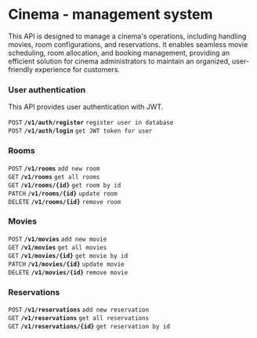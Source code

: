 # Cinema - management system

This API is designed to manage a cinema's operations, including handling movies, room configurations, and reservations. It enables seamless movie scheduling, room allocation, and booking management, providing an efficient solution for cinema administrators to maintain an organized, user-friendly experience for customers.

### User authentication

This API provides user authentication with JWT.

<summary><code>POST</code> <code><b>/v1/auth/register</b></code> <code>register user in database</code></summary>
<summary><code>POST</code> <code><b>/v1/auth/login</b></code> <code>get JWT token for user</code></summary>

### Rooms

<summary><code>POST</code> <code><b>/v1/rooms</b></code> <code>add new room</code></summary>
<summary><code>GET</code> <code><b>/v1/rooms</b></code> <code>get all rooms</code></summary>
<summary><code>GET</code> <code><b>/v1/rooms/{id}</b></code> <code>get room by id</code></summary>
<summary><code>PATCH</code> <code><b>/v1/rooms/{id}</b></code> <code>update room</code></summary>
<summary><code>DELETE</code> <code><b>/v1/rooms/{id}</b></code> <code>remove room</code></summary>

### Movies

<summary><code>POST</code> <code><b>/v1/movies</b></code> <code>add new movie</code></summary>
<summary><code>GET</code> <code><b>/v1/movies</b></code> <code>get all movies</code></summary>
<summary><code>GET</code> <code><b>/v1/movies/{id}</b></code> <code>get movie by id</code></summary>
<summary><code>PATCH</code> <code><b>/v1/movies/{id}</b></code> <code>update movie</code></summary>
<summary><code>DELETE</code> <code><b>/v1/movies/{id}</b></code> <code>remove movie</code></summary>

### Reservations

<summary><code>POST</code> <code><b>/v1/reservations</b></code> <code>add new reservation</code></summary>
<summary><code>GET</code> <code><b>/v1/reservations</b></code> <code>get all reservations</code></summary>
<summary><code>GET</code> <code><b>/v1/reservations/{id}</b></code> <code>get reservation by id</code></summary>
